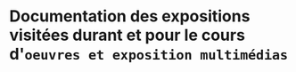 # Documentation des expositions visitées durant et pour le cours d'`oeuvres et exposition multimédias`
